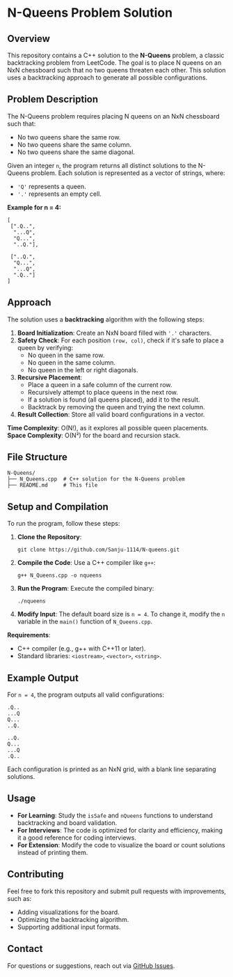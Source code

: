 # N-Queens Problem Solution

## Overview
This repository contains a C++ solution to the **N-Queens** problem, a classic backtracking problem from LeetCode. The goal is to place N queens on an NxN chessboard such that no two queens threaten each other. This solution uses a backtracking approach to generate all possible configurations.

## Problem Description
The N-Queens problem requires placing N queens on an NxN chessboard such that:
- No two queens share the same row.
- No two queens share the same column.
- No two queens share the same diagonal.

Given an integer `n`, the program returns all distinct solutions to the N-Queens problem. Each solution is represented as a vector of strings, where:
- `'Q'` represents a queen.
- `'.'` represents an empty cell.


**Example for n = 4:**
```
[
 [".Q..",
  "...Q",
  "Q...",
  "..Q."],

 ["..Q.",
  "Q...",
  "...Q",
  ".Q.."]
]
```

## Approach
The solution uses a **backtracking** algorithm with the following steps:
1. **Board Initialization**: Create an NxN board filled with `'.'` characters.
2. **Safety Check**: For each position `(row, col)`, check if it's safe to place a queen by verifying:
   - No queen in the same row.
   - No queen in the same column.
   - No queen in the left or right diagonals.
3. **Recursive Placement**:
   - Place a queen in a safe column of the current row.
   - Recursively attempt to place queens in the next row.
   - If a solution is found (all queens placed), add it to the result.
   - Backtrack by removing the queen and trying the next column.
4. **Result Collection**: Store all valid board configurations in a vector.

**Time Complexity**: O(N!), as it explores all possible queen placements.
**Space Complexity**: O(N²) for the board and recursion stack.

## File Structure
```
N-Queens/
├── N_Queens.cpp  # C++ solution for the N-Queens problem
├── README.md     # This file
```

## Setup and Compilation
To run the program, follow these steps:

1. **Clone the Repository**:
   ```
   git clone https://github.com/Sanju-1114/N-queens.git
   ```

2. **Compile the Code**:
   Use a C++ compiler like `g++`:
   ```
   g++ N_Queens.cpp -o nqueens
   ```

3. **Run the Program**:
   Execute the compiled binary:
   ```
   ./nqueens
   ```

4. **Modify Input**:
   The default board size is `n = 4`. To change it, modify the `n` variable in the `main()` function of `N_Queens.cpp`.

**Requirements**:
- C++ compiler (e.g., g++ with C++11 or later).
- Standard libraries: `<iostream>`, `<vector>`, `<string>`.

## Example Output
For `n = 4`, the program outputs all valid configurations:
```
.Q..
...Q
Q...
..Q.

..Q.
Q...
...Q
.Q..
```

Each configuration is printed as an NxN grid, with a blank line separating solutions.

## Usage
- **For Learning**: Study the `isSafe` and `nQueens` functions to understand backtracking and board validation.
- **For Interviews**: The code is optimized for clarity and efficiency, making it a good reference for coding interviews.
- **For Extension**: Modify the code to visualize the board or count solutions instead of printing them.

## Contributing
Feel free to fork this repository and submit pull requests with improvements, such as:
- Adding visualizations for the board.
- Optimizing the backtracking algorithm.
- Supporting additional input formats.


## Contact
For questions or suggestions, reach out via [GitHub Issues](https://github.com/Sanju-1114/N-queens/issues).
